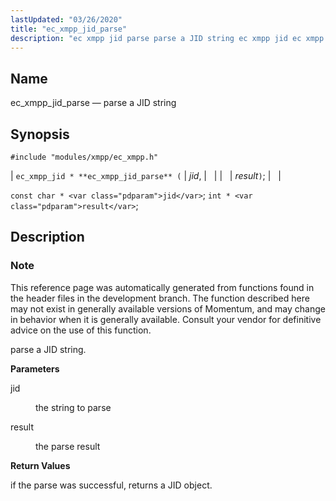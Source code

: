 ```yaml
---
lastUpdated: "03/26/2020"
title: "ec_xmpp_jid_parse"
description: "ec xmpp jid parse parse a JID string ec xmpp jid ec xmpp jid parse jid result const char jid int result This reference page was automatically generated from functions found in the header files in the development branch The function described here may not exist in generally available versions..."
---
```


<a name="apis.ec_xmpp_jid_parse"></a> 
## Name

ec_xmpp_jid_parse — parse a JID string

## Synopsis

`#include "modules/xmpp/ec_xmpp.h"`

| `ec_xmpp_jid * **ec_xmpp_jid_parse** (` | <var class="pdparam">jid</var>, |   |
|   | <var class="pdparam">result</var>`)`; |   |

`const char * <var class="pdparam">jid</var>`;
`int * <var class="pdparam">result</var>`;<a name="idp64571824"></a> 
## Description

### Note

This reference page was automatically generated from functions found in the header files in the development branch. The function described here may not exist in generally available versions of Momentum, and may change in behavior when it is generally available. Consult your vendor for definitive advice on the use of this function.

parse a JID string.

**<a name="idp64574672"></a> Parameters**

<dl class="variablelist">

<dt>jid</dt>

<dd>

the string to parse

</dd>

<dt>result</dt>

<dd>

the parse result

</dd>

</dl>

**<a name="idp64579232"></a> Return Values**

if the parse was successful, returns a JID object.